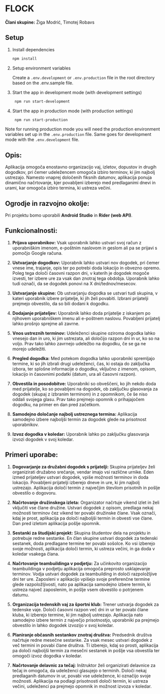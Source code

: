# FLOCK
**Člani skupine:** Žiga Modrić, Timotej Robavs

## Setup

1. Install dependencies

   ```bash
   npm install
   ```

2. Setup environment variables

   Create a `.env.development` or `.env.production` file in the root directory based on the .env.sample file.


3. Start the app in development mode (with development settings)

   ```bash
    npm run start-development
   ```
4. Start the app in production mode (with production settings)

   ```bash
    npm run start-production
   ```
Note for running production mode you will need the production environment variables set up in the `.env.production` file.
Same goes for development mode with the `.env.development` file.
   
## Opis:

Aplikacija omogoča enostavno organizacijo vaj, izletov, dopustov in drugih dogodkov, pri čemer udeležencem omogoča izbiro terminov, ki jim najbolj ustrezajo. Namesto vnaprej določenih fiksnih datumov, aplikacija ponuja dinamično načrtovanje, kjer povabljeni izberejo med predlaganimi dnevi in urami, kar omogoča izbiro termina, ki ustreza večini.

## Ogrodje in razvojno okolje:

Pri projektu bomo uporabili **Android Studio** in **Rider (web API)**.

## Funkcionalnosti:

1. **Prijava uporabnikov:** Vsak uporabnik lahko ustvari svoj račun z uporabniškim imenom, e-poštnim naslovom in geslom ali pa se prijavi s pomočjo Google računa.

2. **Ustvarjanje dogodkov:** Uporabnik lahko ustvari nov dogodek, pri čemer vnese ime, trajanje, opis ter po potrebi doda lokacijo in obvezno opremo. Poleg tega določi časovni razpon dni, v katerih je dogodek mogoče izvesti, ter izbere ure za vsak dan znotraj tega obdobja. Uporabnik lahko tudi označi, da se dogodek ponovi na X dni/tednov/mesecov.

3. **Ustvarjanje skupine:** Ob ustvarjanju dogodka se ustvari tudi skupina, v kateri uporabnik izbere prijatelje, ki jih želi povabiti. Izbrani prijatelji prejmejo obvestilo, da so bili dodani k dogodku.

4. **Dodajanje prijateljev:** Uporabnik lahko doda prijatelje z iskanjem po njihovem uporabniškem imenu ali e-poštnem naslovu. Povabljeni prijatelj lahko prošnjo sprejme ali zavrne.

5. **Vnos ustreznih terminov:** Udeleženci skupine oziroma dogodka lahko vnesejo dan in uro, ki jim ustrezata, ali določijo razpon dni in ur, ko so na voljo. Prav tako lahko zavrnejo udeležbo na dogodku, če se ga ne morejo udeležiti.

6. **Pregled dogodka:** Med potekom dogodka lahko uporabniki spremljajo termine, ki so jih izbrali drugi udeleženci, čas, ki ostaja do zaključka izbora, ter splošne informacije o dogodku, vključno z imenom, opisom, lokacijo in časovnimi podatki (datum, ura ali časovni razpon).

7. **Obvestila in posodobitve:** Uporabniki so obveščeni, ko jih nekdo doda med prijatelje, ko so povabljeni na dogodek, ob zaključku glasovanja za dogodek (skupaj z izbranim terminom) in z opomnikom, če še niso oddali svojega glasu. Prav tako prejmejo opomnik o prihajajočem dogodku, na primer en dan pred začetkom.

8. **Samodejno določanje najbolj ustreznega termina:** Aplikacija samodejno izbere najboljši termin za dogodek glede na prisotnost uporabnikov.

9. **Izvoz dogodka v koledar:** Uporabnik lahko po zaključku glasovanja izvozi dogodek v svoj koledar.

## Primeri uporabe:

1. **Dogovarjanje za družabni dogodek s prijatelji:** Skupina prijateljev želi organizirati družabno srečanje, vendar imajo vsi različne urnike. Eden izmed prijateljev ustvari dogodek, vpiše možnosti terminov in doda lokacijo. Povabljeni prijatelji izberejo dneve in ure, ki jim najbolj ustrezajo. Aplikacija določi termin z največjim številom prisotnih in pošlje obvestilo o dogovoru.

2. **Načrtovanje družinskega izleta:** Organizator načrtuje vikend izlet in želi vključiti vse člane družine. Ustvari dogodek z opisom, predlaga nekaj možnosti terminov čez vikend ter povabi družinske člane. Vsak označi, kdaj je prost, aplikacija pa določi najboljši termin in obvesti vse člane. Dan pred izletom aplikacija pošlje opomnik.

3. **Sestanki za študijski projekt:** Skupina študentov dela na projektu in potrebuje redne sestanke. En član skupine ustvari dogodek za tedenski sestanek, doda predlagane termine ter povabi sošolce. Ko vsi izberejo svoje možnosti, aplikacija določi termin, ki ustreza večini, in ga doda v koledar vsakega člana.

4. **Načrtovanje teambuildinga v podjetju:** Za učinkovito organizacijo teambuildinga v podjetju aplikacija omogoča preprosto usklajevanje terminov. Vodja ustvari dogodek za teambuilding in določi razpoložljive dni ter ure. Zaposleni v aplikacijo vpišejo svoje preferenčne termine glede razpoložljivosti, nato pa aplikacija samodejno izbere termin, ki ustreza največ zaposlenim, in pošlje vsem obvestilo o potrjenem datumu.

5. **Organizacija tedenskih vaj za športni klub:** Trener ustvarja dogodek za tedenske vaje. Določi časovni razpon več dni in ur ter povabi člane kluba, ki izberejo termine, ki jim najbolj ustrezajo. Aplikacija nato samodejno izbere termin z največjo prisotnostjo, uporabniki pa prejmejo obvestilo in lahko dogodek izvozijo v svoj koledar.

6. **Planiranje občasnih sestankov znotraj društva:** Predsednik društva načrtuje redne mesečne sestanke. Za vsak mesec ustvari dogodek z več termini in povabi člane društva. Ti izberejo, kdaj so prosti, aplikacija pa določi najboljši termin za mesečni sestanek in pošlje vsa obvestila ter omogoči izvoz dogodka v koledar.

7. **Načrtovanje delavnic za tečaj:** Inštruktor želi organizirati delavnice za tečaj in omogoča, da udeleženci glasujejo o terminih. Določi nekaj predlaganih datumov in ur, povabi vse udeležence, ki označijo svoje možnosti. Aplikacija na podlagi prisotnosti določi termin, ki ustreza večini, udeleženci pa prejmejo opomnik in možnost izvoza v koledar.

